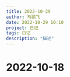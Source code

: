 ```yaml
---
title: 2022-10-29
author: 马鹏飞
date: 2022-10-29 10:10
project: 日记
tags: 日记
description: "描述"
---
```

# 2022-10-18
